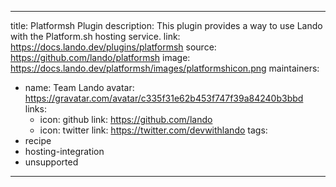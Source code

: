 
---
title: Platformsh Plugin
description: This plugin provides a way to use Lando with the Platform.sh hosting service.
link: https://docs.lando.dev/plugins/platformsh
source: https://github.com/lando/platformsh
image: https://docs.lando.dev/platformsh/images/platformshicon.png
maintainers:
  - name: Team Lando
    avatar: https://gravatar.com/avatar/c335f31e62b453f747f39a84240b3bbd
    links:
      - icon: github
        link: https://github.com/lando
      - icon: twitter
        link: https://twitter.com/devwithlando
tags:
  - recipe
  - hosting-integration
  - unsupported
---

